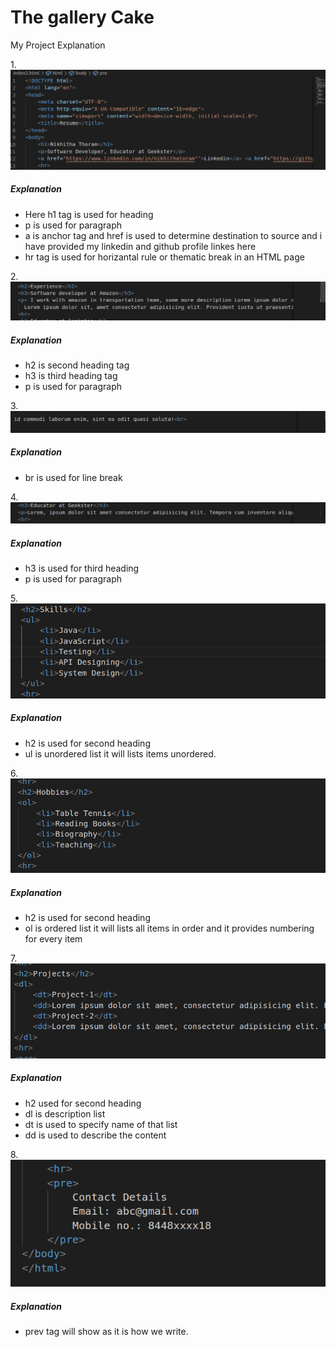 # The gallery Cake
My Project Explanation

1.![heading](s1.png)
##### Explanation
* Here h1 tag is used for heading
* p is used for paragraph
* a is anchor tag and href is used to determine destination to source and i have provided my linkedin and github profile linkes here
* hr tag is used for horizantal rule or thematic break in an HTML page

2.![Experience](s2.png)
##### Explanation
* h2 is second heading tag
* h3 is third heading tag
* p is used for paragraph

3.![Third](s3.png)
##### Explanation
* br is used for line break

4.![Fourth](s4.png)
##### Explanation
* h3 is used for third heading
* p is used for paragraph

5.![ULlist](s5.png)
##### Explanation
* h2 is used for second heading
* ul is unordered list it will lists items unordered.

6.![OLlist](s6.png)
##### Explanation
* h2 is used for second heading
* ol is ordered list it will lists all items in order and it provides numbering for every item

7.![dl](s7.png)
##### Explanation
* h2 used for second heading
* dl is description list
* dt is used to specify name of that list
* dd is used to describe the content 

8.![prev](s8.png)
##### Explanation
* prev tag will show as it is how we write.
